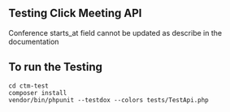 ## Testing Click Meeting API

Conference starts_at field cannot be updated as describe in the documentation

## To run the Testing

```
cd ctm-test
composer install
vendor/bin/phpunit --testdox --colors tests/TestApi.php
```
